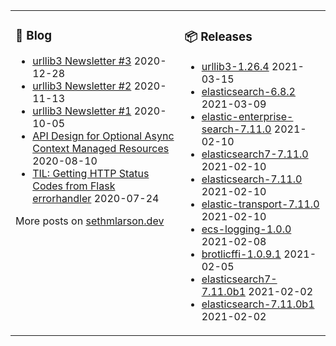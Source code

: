 <table><tr><td valign="top">

### 📰 Blog
<!-- blog starts -->
* [urllib3 Newsletter #3](http://sethmlarson.dev/blog/2020-12-28/urllib3-newsletter-3) 2020-12-28
* [urllib3 Newsletter #2](http://sethmlarson.dev/blog/2020-11-13/urllib3-newsletter-2) 2020-11-13
* [urllib3 Newsletter #1](http://sethmlarson.dev/blog/2020-10-05/urllib3-newsletter-september-2020) 2020-10-05
* [API Design for Optional Async Context Managed Resources](http://sethmlarson.dev/blog/2020-08-10/api-design-for-an-async-open) 2020-08-10
* [TIL: Getting HTTP Status Codes from Flask errorhandler](http://sethmlarson.dev/blog/2020-07-24/til-getting-http-status-codes-from-flask-errorhandler) 2020-07-24
<!-- blog ends -->
More posts on [sethmlarson.dev](https://sethmlarson.dev)
</td><td valign="top">

### 📦 Releases
<!-- other starts -->
* [urllib3-1.26.4](https://pypi.org/project/urllib3/1.26.4) 2021-03-15
* [elasticsearch-6.8.2](https://pypi.org/project/elasticsearch/6.8.2) 2021-03-09
* [elastic-enterprise-search-7.11.0](https://pypi.org/project/elastic-enterprise-search/7.11.0) 2021-02-10
* [elasticsearch7-7.11.0](https://pypi.org/project/elasticsearch7/7.11.0) 2021-02-10
* [elasticsearch-7.11.0](https://pypi.org/project/elasticsearch/7.11.0) 2021-02-10
* [elastic-transport-7.11.0](https://pypi.org/project/elastic-transport/7.11.0) 2021-02-10
* [ecs-logging-1.0.0](https://pypi.org/project/ecs-logging/1.0.0) 2021-02-08
* [brotlicffi-1.0.9.1](https://pypi.org/project/brotlicffi/1.0.9.1) 2021-02-05
* [elasticsearch7-7.11.0b1](https://pypi.org/project/elasticsearch7/7.11.0b1) 2021-02-02
* [elasticsearch-7.11.0b1](https://pypi.org/project/elasticsearch/7.11.0b1) 2021-02-02
<!-- other ends -->
</td></tr></table>

